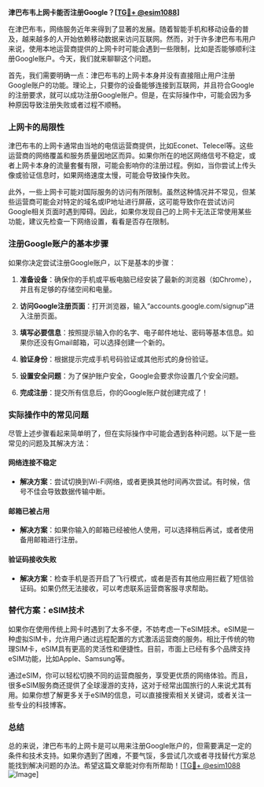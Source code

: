 **津巴布韦上网卡能否注册Google？[[TG💪+ @esim1088](https://t.me/s/esim1088)]**

在津巴布韦，网络服务近年来得到了显著的发展。随着智能手机和移动设备的普及，越来越多的人开始依赖移动数据来访问互联网。然而，对于许多津巴布韦用户来说，使用本地运营商提供的上网卡时可能会遇到一些限制，比如是否能够顺利注册Google账户。今天，我们就来聊聊这个问题。

首先，我们需要明确一点：津巴布韦的上网卡本身并没有直接阻止用户注册Google账户的功能。理论上，只要你的设备能够连接到互联网，并且符合Google的注册要求，就可以成功注册Google账户。但是，在实际操作中，可能会因为多种原因导致注册失败或者过程不顺畅。

### 上网卡的局限性

津巴布韦的上网卡通常由当地的电信运营商提供，比如Econet、Telecel等。这些运营商的网络覆盖和服务质量因地区而异。如果你所在的地区网络信号不稳定，或者上网卡本身的流量套餐有限，可能会影响你的注册过程。例如，当你尝试上传头像或验证信息时，如果网络速度太慢，可能会导致操作失败。

此外，一些上网卡可能对国际服务的访问有所限制。虽然这种情况并不常见，但某些运营商可能会对特定的域名或IP地址进行屏蔽，这可能导致你在尝试访问Google相关页面时遇到障碍。因此，如果你发现自己的上网卡无法正常使用某些功能，建议先检查一下网络设置，看看是否存在限制。

### 注册Google账户的基本步骤

如果你决定尝试注册Google账户，以下是基本的步骤：

1. **准备设备**：确保你的手机或平板电脑已经安装了最新的浏览器（如Chrome），并且有足够的存储空间和电量。
   
2. **访问Google注册页面**：打开浏览器，输入“accounts.google.com/signup”进入注册页面。

3. **填写必要信息**：按照提示输入你的名字、电子邮件地址、密码等基本信息。如果你还没有Gmail邮箱，可以选择创建一个新的。

4. **验证身份**：根据提示完成手机号码验证或其他形式的身份验证。

5. **设置安全问题**：为了保护账户安全，Google会要求你设置几个安全问题。

6. **完成注册**：提交所有信息后，你的Google账户就创建完成了！

### 实际操作中的常见问题

尽管上述步骤看起来简单明了，但在实际操作中可能会遇到各种问题。以下是一些常见的问题及其解决方法：

#### 网络连接不稳定

- **解决方案**：尝试切换到Wi-Fi网络，或者更换其他时间再次尝试。有时候，信号不佳会导致数据传输中断。

#### 邮箱已被占用

- **解决方案**：如果你输入的邮箱已经被他人使用，可以选择稍后再试，或者使用备用邮箱进行注册。

#### 验证码接收失败

- **解决方案**：检查手机是否开启了飞行模式，或者是否有其他应用拦截了短信验证码。如果仍然无法接收，可以考虑联系运营商客服寻求帮助。

### 替代方案：eSIM技术

如果你在使用传统上网卡时遇到了太多不便，不妨考虑一下eSIM技术。eSIM是一种虚拟SIM卡，允许用户通过远程配置的方式激活运营商的服务。相比于传统的物理SIM卡，eSIM具有更高的灵活性和便捷性。目前，市面上已经有多个品牌支持eSIM功能，比如Apple、Samsung等。

通过eSIM，你可以轻松切换不同的运营商服务，享受更优质的网络体验。而且，很多eSIM服务商还提供了全球漫游的支持，这对于经常出国旅行的人来说尤其有用。如果你想了解更多关于eSIM的信息，可以直接搜索相关关键词，或者关注一些专业的科技博客。

### 总结

总的来说，津巴布韦的上网卡是可以用来注册Google账户的，但需要满足一定的条件和技术支持。如果你遇到了困难，不要气馁，多尝试几次或者寻找替代方案总能找到解决问题的办法。希望这篇文章能对你有所帮助！[[TG💪+ @esim1088](https://t.me/s/esim1088) ![Image](https://i.postimg.cc/4NQfJmqS/Snipaste-2025-05-13-00-14-12.png)]